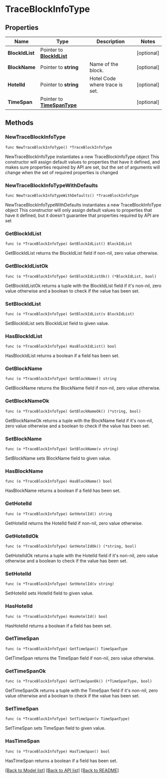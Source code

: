 # TraceBlockInfoType

## Properties

Name | Type | Description | Notes
------------ | ------------- | ------------- | -------------
**BlockIdList** | Pointer to [**BlockIdList**](BlockIdList.md) |  | [optional] 
**BlockName** | Pointer to **string** | Name of the block. | [optional] 
**HotelId** | Pointer to **string** | Hotel Code where trace is set. | [optional] 
**TimeSpan** | Pointer to [**TimeSpanType**](TimeSpanType.md) |  | [optional] 

## Methods

### NewTraceBlockInfoType

`func NewTraceBlockInfoType() *TraceBlockInfoType`

NewTraceBlockInfoType instantiates a new TraceBlockInfoType object
This constructor will assign default values to properties that have it defined,
and makes sure properties required by API are set, but the set of arguments
will change when the set of required properties is changed

### NewTraceBlockInfoTypeWithDefaults

`func NewTraceBlockInfoTypeWithDefaults() *TraceBlockInfoType`

NewTraceBlockInfoTypeWithDefaults instantiates a new TraceBlockInfoType object
This constructor will only assign default values to properties that have it defined,
but it doesn't guarantee that properties required by API are set

### GetBlockIdList

`func (o *TraceBlockInfoType) GetBlockIdList() BlockIdList`

GetBlockIdList returns the BlockIdList field if non-nil, zero value otherwise.

### GetBlockIdListOk

`func (o *TraceBlockInfoType) GetBlockIdListOk() (*BlockIdList, bool)`

GetBlockIdListOk returns a tuple with the BlockIdList field if it's non-nil, zero value otherwise
and a boolean to check if the value has been set.

### SetBlockIdList

`func (o *TraceBlockInfoType) SetBlockIdList(v BlockIdList)`

SetBlockIdList sets BlockIdList field to given value.

### HasBlockIdList

`func (o *TraceBlockInfoType) HasBlockIdList() bool`

HasBlockIdList returns a boolean if a field has been set.

### GetBlockName

`func (o *TraceBlockInfoType) GetBlockName() string`

GetBlockName returns the BlockName field if non-nil, zero value otherwise.

### GetBlockNameOk

`func (o *TraceBlockInfoType) GetBlockNameOk() (*string, bool)`

GetBlockNameOk returns a tuple with the BlockName field if it's non-nil, zero value otherwise
and a boolean to check if the value has been set.

### SetBlockName

`func (o *TraceBlockInfoType) SetBlockName(v string)`

SetBlockName sets BlockName field to given value.

### HasBlockName

`func (o *TraceBlockInfoType) HasBlockName() bool`

HasBlockName returns a boolean if a field has been set.

### GetHotelId

`func (o *TraceBlockInfoType) GetHotelId() string`

GetHotelId returns the HotelId field if non-nil, zero value otherwise.

### GetHotelIdOk

`func (o *TraceBlockInfoType) GetHotelIdOk() (*string, bool)`

GetHotelIdOk returns a tuple with the HotelId field if it's non-nil, zero value otherwise
and a boolean to check if the value has been set.

### SetHotelId

`func (o *TraceBlockInfoType) SetHotelId(v string)`

SetHotelId sets HotelId field to given value.

### HasHotelId

`func (o *TraceBlockInfoType) HasHotelId() bool`

HasHotelId returns a boolean if a field has been set.

### GetTimeSpan

`func (o *TraceBlockInfoType) GetTimeSpan() TimeSpanType`

GetTimeSpan returns the TimeSpan field if non-nil, zero value otherwise.

### GetTimeSpanOk

`func (o *TraceBlockInfoType) GetTimeSpanOk() (*TimeSpanType, bool)`

GetTimeSpanOk returns a tuple with the TimeSpan field if it's non-nil, zero value otherwise
and a boolean to check if the value has been set.

### SetTimeSpan

`func (o *TraceBlockInfoType) SetTimeSpan(v TimeSpanType)`

SetTimeSpan sets TimeSpan field to given value.

### HasTimeSpan

`func (o *TraceBlockInfoType) HasTimeSpan() bool`

HasTimeSpan returns a boolean if a field has been set.


[[Back to Model list]](../README.md#documentation-for-models) [[Back to API list]](../README.md#documentation-for-api-endpoints) [[Back to README]](../README.md)



